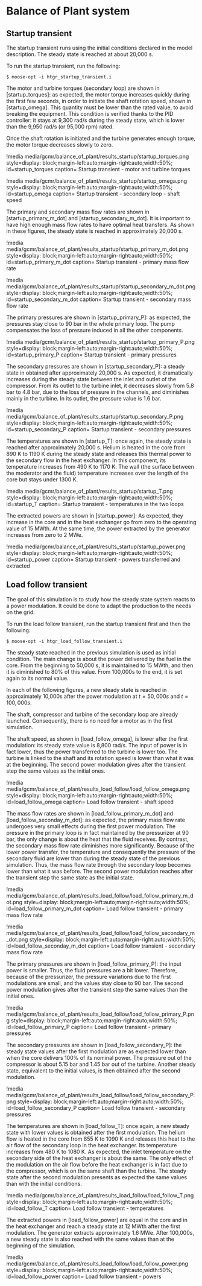 # Balance of Plant system

## Startup transient

The startup transient runs using the initial conditions declared in the model description. The steady state is reached at about 20,000 s.

To run the startup transient, run the following:

```
$ moose-opt -i htgr_startup_transient.i
```

The motor and turbine torques (secondary loop) are shown in [startup_torques]: as expected, the motor torque increases quickly during the first few seconds, in order to initiate the shaft rotation speed, shown in [startup_omega]. This quantity must be lower than the rated value, to avoid breaking the equipment. This condition is verified thanks to the PID controller: it stays at 9,300 rad/s during the steady state, which is lower than the 9,950 rad/s (or 95,000 rpm) rated.

Once the shaft rotation is initiated and the turbine generates enough torque, the motor torque decreases slowly to zero.

!media media/gcmr/balance_of_plant/results_startup/startup_torques.png
      style=display: block;margin-left:auto;margin-right:auto;width:50%;
      id=startup_torques
      caption= Startup transient - motor and turbine torques

!media media/gcmr/balance_of_plant/results_startup/startup_omega.png
      style=display: block;margin-left:auto;margin-right:auto;width:50%;
      id=startup_omega
      caption= Startup transient - secondary loop - shaft speed

The primary and secondary mass flow rates are shown in [startup_primary_m_dot] and [startup_secondary_m_dot]. It is important to have high enough mass flow rates to have optimal heat transfers. As shown in these figures, the steady state is reached in approximately 20,000 s.

!media media/gcmr/balance_of_plant/results_startup/startup_primary_m_dot.png
      style=display: block;margin-left:auto;margin-right:auto;width:50%;
      id=startup_primary_m_dot
      caption= Startup transient - primary mass flow rate

!media media/gcmr/balance_of_plant/results_startup/startup_secondary_m_dot.png
      style=display: block;margin-left:auto;margin-right:auto;width:50%;
      id=startup_secondary_m_dot
      caption= Startup transient - secondary mass flow rate

The primary pressures are shown in [startup_primary_P]: as expected, the pressures stay close to 90 bar in the whole primary loop. The pump compensates the loss of pressure induced in all the other components.

!media media/gcmr/balance_of_plant/results_startup/startup_primary_P.png
      style=display: block;margin-left:auto;margin-right:auto;width:50%;
      id=startup_primary_P
      caption= Startup transient - primary pressures

The secondary pressures are shown in [startup_secondary_P]: a steady state in obtained after approximately 20,000 s. As expected, it dramatically increases during the steady state between the inlet and outlet of the compressor. From its outlet to the turbine inlet, it decreases slowly from 5.8 bar to 4.8 bar, due to the loss of pressure in the channels, and diminishes mainly in the turbine. In its outlet, the pressure value is 1.6 bar.

!media media/gcmr/balance_of_plant/results_startup/startup_secondary_P.png
      style=display: block;margin-left:auto;margin-right:auto;width:50%;
      id=startup_secondary_P
      caption= Startup transient - secondary pressures


The temperatures are shown in [startup_T]: once again, the steady state is reached after approximately 20,000 s. Helium is heated in the core from 890 K to 1190 K during the steady state and releases this thermal power to the secondary flow in the heat exchanger. In this component, its temperature increases from 490 K to 1170 K. The wall (the surface between the moderator and the fluid) temperature increases over the length of the core but stays under 1300 K.

!media media/gcmr/balance_of_plant/results_startup/startup_T.png
      style=display: block;margin-left:auto;margin-right:auto;width:50%;
      id=startup_T
      caption= Startup transient - temperatures in the two loops

The extracted powers are shown in [startup_power]: As expected, they increase in the core and in the heat exchanger go from zero to the operating value of 15 MWth. At the same time, the power extracted by the generator increases from zero to 2 MWe.

!media media/gcmr/balance_of_plant/results_startup/startup_power.png
      style=display: block;margin-left:auto;margin-right:auto;width:50%;
      id=startup_power
      caption= Startup transient - powers transferred and extracted

## Load follow transient

The goal of this simulation is to study how the steady state system reacts to a power modulation. It could be done to adapt the production to the needs on the grid.

To run the load follow transient, run the startup transient first and then the following:

```
$ moose-opt -i htgr_load_follow_transient.i
```

The steady state reached in the previous simulation is used as initial condition. The main change is about the power delivered by the fuel in the core. From the beginning to 50,000 s, it is maintained to 15 MWth, and then it is diminished to 80% of this value. From 100,000s to the end, it is set again to its normal value.

In each of the following figures, a new steady state is reached in approximately 10,000s after the power modulation at $t = 50,000 s$ and $t = 100,000 s$.

The shaft, compressor and turbine of the secondary loop are already launched. Consequently, there is no need for a motor as in the first simulation.


The shaft speed, as shown in [load_follow_omega], is lower after the first modulation: its steady state value is 8,800 rad/s. The input of power is in fact lower, thus the power transferred to the turbine is lower too. The turbine is linked to the shaft and its rotation speed is lower than what it was at the beginning.
The second power modulation gives after the transient step the same values as the initial ones.

!media media/gcmr/balance_of_plant/results_load_follow/load_follow_omega.png
      style=display: block;margin-left:auto;margin-right:auto;width:50%;
      id=load_follow_omega
      caption= Load follow transient - shaft speed

The mass flow rates are shown in [load_follow_primary_m_dot] and [load_follow_seconday_m_dot]: as expected, the primary mass flow rate undergoes very small effects during the first power modulation. The pressure in the primary loop is in fact maintained by the pressurizer at 90 bar, the only change is about the heat that the fluid receives. By contrast, the secondary mass flow rate diminishes more significantly. Because of the lower power transfer, the temperature and consequently the pressure of the secondary fluid are lower than during the steady state of the previous simulation. Thus, the mass flow rate through the secondary loop becomes lower than what it was before.
The second power modulation reaches after the transient step the same state as the initial state.

!media media/gcmr/balance_of_plant/results_load_follow/load_follow_primary_m_dot.png
      style=display: block;margin-left:auto;margin-right:auto;width:50%;
      id=load_follow_primary_m_dot
      caption= Load follow transient - primary mass flow rate

!media media/gcmr/balance_of_plant/results_load_follow/load_follow_secondary_m_dot.png
      style=display: block;margin-left:auto;margin-right:auto;width:50%;
      id=load_follow_seconday_m_dot
      caption= Load follow transient - secondary mass flow rate

The primary pressures are shown in [load_follow_primary_P]: the input power is smaller. Thus, the fluid pressures are a bit lower. Therefore, because of the pressurizer, the pressure variations due to the first modulations are small, and the values stay close to 90 bar. The second power modulation gives after the transient step the same values than the initial ones.

!media media/gcmr/balance_of_plant/results_load_follow/load_follow_primary_P.png
      style=display: block;margin-left:auto;margin-right:auto;width:50%;
      id=load_follow_primary_P
      caption= Load follow transient - primary pressures

The secondary pressures are shown in [load_follow_secondary_P]: the steady state values after the first modulation are as expected lower than when the core delivers 100% of its nominal power. The pressure out of the compressor is about 5.15 bar and 1.45 bar out of the turbine. Another steady state, equivalent to the initial values, is then obtained after the second modulation.

!media media/gcmr/balance_of_plant/results_load_follow/load_follow_secondary_P.png
      style=display: block;margin-left:auto;margin-right:auto;width:50%;
      id=load_follow_secondary_P
      caption= Load follow transient - secondary pressures

The temperatures are shown in [load_follow_T]: once again, a new steady state with lower values is obtained after the first modulation. The helium flow is heated in the core from 855 K to 1090 K and releases this heat to the air flow of the secondary loop in the heat exchanger. Its temperature increases from 480 K to 1080 K.
As expected, the inlet temperature on the secondary side of the heat exchanger is about the same. The only effect of the modulation on the air flow before the heat exchanger is in fact due to the compressor, which is on the same shaft than the turbine.
The steady state after the second modulation presents as expected the same values than with the initial conditions.

!media media/gcmr/balance_of_plant/results_load_follow/load_follow_T.png
      style=display: block;margin-left:auto;margin-right:auto;width:50%;
      id=load_follow_T
      caption= Load follow transient - temperatures

The extracted powers in [load_follow_power] are equal in the core and in the heat exchanger and reach a steady state at 12 MWth after the first modulation. The generator extracts approximately 1.6 MWe.
After 100,000s, a new steady state is also reached with the same values than at the beginning of the simulation.

!media media/gcmr/balance_of_plant/results_load_follow/load_follow_power.png
      style=display: block;margin-left:auto;margin-right:auto;width:50%;
      id=load_follow_power
      caption= Load follow transient - powers
